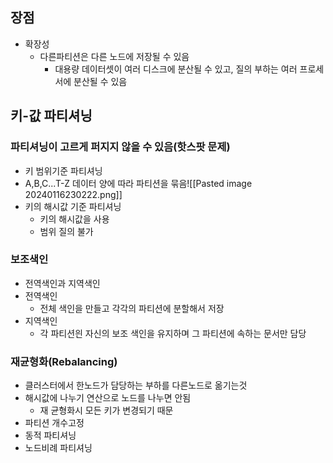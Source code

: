## 장점
- 확장성
	- 다른파티션은 다른 노드에 저장될 수 있음
		- 대용량 데이터셋이 여러 디스크에 분산될 수 있고, 질의 부하는 여러 프로세서에 분산될 수 있음

## 키-값 파티셔닝
### 파티셔닝이 고르게 퍼지지 않을 수 있음(핫스팟 문제)
- 키 범위기준 파티셔닝
- A,B,C...T-Z 데이터 양에 따라 파티션을 묶음![[Pasted image 20240116230222.png]]
- 키의 해시값 기준 파티셔닝
	- 키의 해시값을 사용
	- 범위 질의 불가
### 보조색인
- 전역색인과 지역색인
- 전역색인
	- 전체 색인을 만들고 각각의 파티션에 분할해서 저장
- 지역색인
	- 각 파티션읜 자신의 보조 색인을 유지하며 그 파티션에 속하는 문서만 담당

### 재균형화(Rebalancing)
- 클러스터에서 한노드가 담당하는 부하를 다른노드로 옮기는것
- 해시값에 나누기 연산으로 노드를 나누면 안됨
	- 재 균형화시 모든 키가 변경되기 때문
- 파티션 개수고정
- 동적 파티셔닝
- 노드비례 파티셔닝